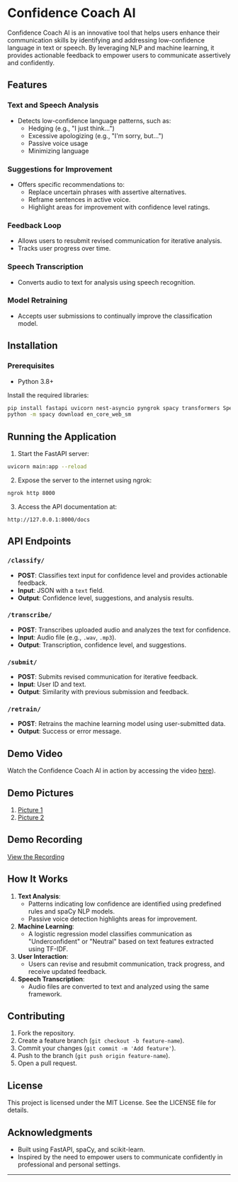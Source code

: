 # Confidence Coach AI

Confidence Coach AI is an innovative tool that helps users enhance their communication skills by identifying and addressing low-confidence language in text or speech. By leveraging NLP and machine learning, it provides actionable feedback to empower users to communicate assertively and confidently.

## Features

### Text and Speech Analysis
- Detects low-confidence language patterns, such as:
  - Hedging (e.g., "I just think...")
  - Excessive apologizing (e.g., "I'm sorry, but...")
  - Passive voice usage
  - Minimizing language

### Suggestions for Improvement
- Offers specific recommendations to:
  - Replace uncertain phrases with assertive alternatives.
  - Reframe sentences in active voice.
  - Highlight areas for improvement with confidence level ratings.

### Feedback Loop
- Allows users to resubmit revised communication for iterative analysis.
- Tracks user progress over time.

### Speech Transcription
- Converts audio to text for analysis using speech recognition.

### Model Retraining
- Accepts user submissions to continually improve the classification model.

## Installation

### Prerequisites
- Python 3.8+

Install the required libraries:
```bash
pip install fastapi uvicorn nest-asyncio pyngrok spacy transformers SpeechRecognition pydub python-dotenv python-multipart
python -m spacy download en_core_web_sm
```

## Running the Application

1. Start the FastAPI server:
```bash
uvicorn main:app --reload
```

2. Expose the server to the internet using ngrok:
```bash
ngrok http 8000
```

3. Access the API documentation at:
```
http://127.0.0.1:8000/docs
```

## API Endpoints

### `/classify/`
- **POST**: Classifies text input for confidence level and provides actionable feedback.
- **Input**: JSON with a `text` field.
- **Output**: Confidence level, suggestions, and analysis results.

### `/transcribe/`
- **POST**: Transcribes uploaded audio and analyzes the text for confidence.
- **Input**: Audio file (e.g., `.wav`, `.mp3`).
- **Output**: Transcription, confidence level, and suggestions.

### `/submit/`
- **POST**: Submits revised communication for iterative feedback.
- **Input**: User ID and text.
- **Output**: Similarity with previous submission and feedback.

### `/retrain/`
- **POST**: Retrains the machine learning model using user-submitted data.
- **Output**: Success or error message.

## Demo Video

Watch the Confidence Coach AI in action by accessing the video [here](https://drive.google.com/file/d/1Ta-q0j31MmRSTwSfYzIW7aC1xm7J--uU/view?usp=drive_link)).

## Demo Pictures

1. [Picture 1](https://drive.google.com/file/d/1tJ43OsWKrCt9PHV2CfiD62vgtn_0TwQm/view?usp=drive_link)
2. [Picture 2](https://drive.google.com/file/d/1qwCtx3Ypr6BNQgHpMfkqdQposwKttIu2/view?usp=drive_link)

## Demo Recording

[View the Recording](https://drive.google.com/file/d/1Zq2s2A3W1jmWC7-R-DpGq3oWjXIbtHmZ/view?usp=drive_link)


## How It Works

1. **Text Analysis**:
   - Patterns indicating low confidence are identified using predefined rules and spaCy NLP models.
   - Passive voice detection highlights areas for improvement.
2. **Machine Learning**:
   - A logistic regression model classifies communication as "Underconfident" or "Neutral" based on text features extracted using TF-IDF.
3. **User Interaction**:
   - Users can revise and resubmit communication, track progress, and receive updated feedback.
4. **Speech Transcription**:
   - Audio files are converted to text and analyzed using the same framework.

## Contributing

1. Fork the repository.
2. Create a feature branch (`git checkout -b feature-name`).
3. Commit your changes (`git commit -m 'Add feature'`).
4. Push to the branch (`git push origin feature-name`).
5. Open a pull request.


## License

This project is licensed under the MIT License. See the LICENSE file for details.

## Acknowledgments

- Built using FastAPI, spaCy, and scikit-learn.
- Inspired by the need to empower users to communicate confidently in professional and personal settings.

---

